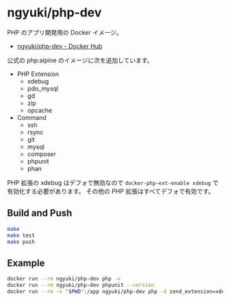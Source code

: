 # ngyuki/php-dev

PHP のアプリ開発用の Docker イメージ。

- [ngyuki/php-dev - Docker Hub](https://hub.docker.com/r/ngyuki/php-dev/ "ngyuki/php-dev - Docker Hub")

公式の php:alpine のイメージに次を追加しています。

- PHP Extension
    - xdebug
    - pdo_mysql
    - gd
    - zip
    - opcache
- Command
    - ssh
    - rsync
    - git
    - mysql
    - composer
    - phpunit
    - phan

PHP 拡張の xdebug はデフォで無効なので `docker-php-ext-enable xdebug` で有効化する必要があります。
その他の PHP 拡張はすべてデフォで有効です。

## Build and Push

```sh
make
make test
make push
```

## Example

```sh
docker run --rm ngyuki/php-dev php -v
docker run --rm ngyuki/php-dev phpunit --version
docker run --rm -v "$PWD":/app ngyuki/php-dev php -d zend_extension=xdebug.so -d opcache.enable_cli=1 /app/check.php
```
